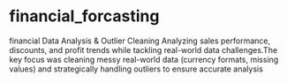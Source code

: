 # financial_forcasting
financial Data Analysis &amp; Outlier Cleaning Analyzing sales performance, discounts, and profit trends while tackling real-world data challenges.The key focus was cleaning messy real-world data (currency formats, missing values) and strategically handling outliers to ensure accurate analysis
